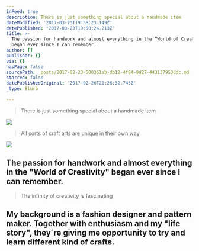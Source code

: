 ```yaml
---
inFeed: true
description: There is just something special about a handmade item
dateModified: '2017-03-23T19:58:23.149Z'
datePublished: '2017-03-23T19:58:24.213Z'
title: >-
  The passion for handwork and almost everything in the “World of Creativity”
  began ever since I can remember.
author: []
publisher: {}
via: {}
hasPage: false
sourcePath: _posts/2017-02-23-500361ab-db12-4f84-9d27-443137953ddc.md
starred: false
datePublishedOriginal: '2017-02-26T21:26:32.743Z'
_type: Blurb

---
```

> There is just something special about a handmade item

![](https://the-grid-user-content.s3-us-west-2.amazonaws.com/a9d2f9bc-1d0a-4815-ad25-1301c9cfcc28.jpg)

> All sorts of craft arts are unique in their own way

![](https://the-grid-user-content.s3-us-west-2.amazonaws.com/7e58571b-48cf-408f-9986-de42776367eb.jpg)

## The passion for handwork and almost everything in the "World of Creativity" began ever since I can remember.

> The infinity of creativity is fascinating

## My background is a fashion designer and pattern maker. Together with enthusiasm and my "life story", they´re giving me opportunity to try and learn different kind of crafts.